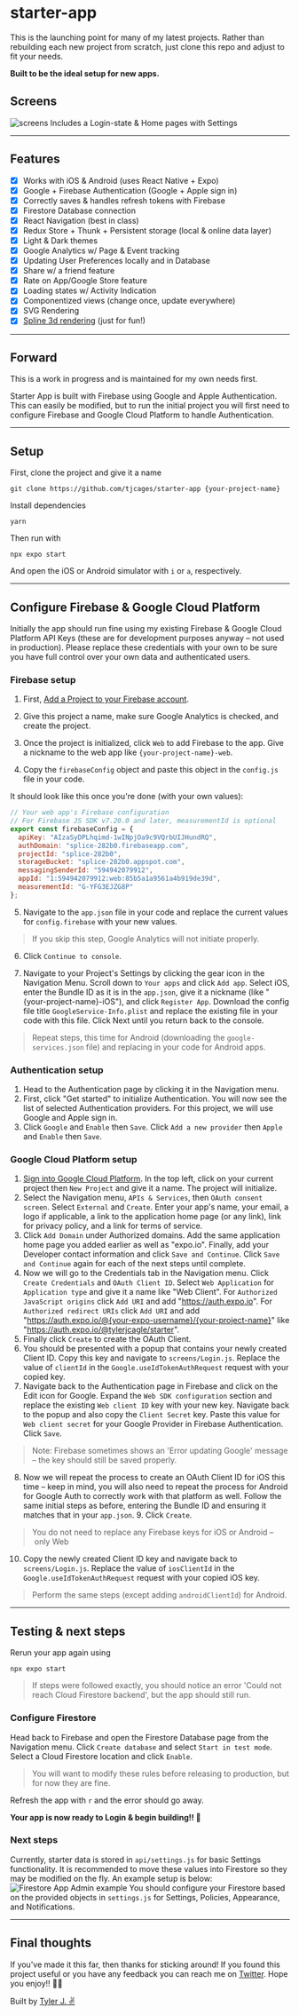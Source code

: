 # starter-app

This is the launching point for many of my latest projects. Rather than rebuilding each new project from scratch, just clone this repo and adjust to fit your needs.

**Built to be the ideal setup for new apps.**

## Screens
![screens](https://uploads-ssl.webflow.com/5f162b0e0ce5746130d59063/6226b3719b41223c64e031dc_screens.png)
Includes a Login-state & Home pages with Settings

---

## Features
- [x] Works with iOS & Android (uses React Native + Expo)
- [x] Google + Firebase Authentication (Google + Apple sign in)
- [x] Correctly saves & handles refresh tokens with Firebase
- [x] Firestore Database connection
- [x] React Navigation (best in class)
- [x] Redux Store + Thunk + Persistent storage (local & online data layer)
- [x] Light & Dark themes
- [x] Google Analytics w/ Page & Event tracking
- [x] Updating User Preferences locally and in Database
- [x] Share w/ a friend feature
- [x] Rate on App/Google Store feature
- [x] Loading states w/ Activity Indication
- [x] Componentized views (change once, update everywhere)
- [x] SVG Rendering 
- [x] [Spline 3d rendering](https://spline.design) (just for fun!)

---

## Forward
This is a work in progress and is maintained for my own needs first. 

Starter App is built with Firebase using Google and Apple Authentication. This can easily be modified, but to run the initial project you will first need to configure Firebase and Google Cloud Platform to handle Authentication.

---

## Setup
First, clone the project and give it a name
```
git clone https://github.com/tjcages/starter-app {your-project-name}
```
Install dependencies
```
yarn
```
Then run with
```
npx expo start
```
And open the iOS or Android simulator with `i` or `a`, respectively.

---

## Configure Firebase & Google Cloud Platform

Initially the app should run fine using my existing Firebase & Google Cloud Platform API Keys (these are for development purposes anyway – not used in production).
Please replace these credentials with your own to be sure you have full control over your own data and authenticated users.

### Firebase setup
1. First, [Add a Project to your Firebase account](https://console.firebase.google.com/u/0/).

2. Give this project a name, make sure Google Analytics is checked, and create the project.

3. Once the project is initialized, click `Web` to add Firebase to the app. Give a nickname to the web app like `{your-project-name}-web`.

4. Copy the `firebaseConfig` object and paste this object in the `config.js` file in your code. 

It should look like this once you're done (with your own values):
```js
// Your web app's Firebase configuration
// For Firebase JS SDK v7.20.0 and later, measurementId is optional
export const firebaseConfig = {
  apiKey: "AIzaSyDPLhqimd-1wINpjOa9c9VQrbUIJHundRQ",
  authDomain: "splice-282b0.firebaseapp.com",
  projectId: "splice-282b0",
  storageBucket: "splice-282b0.appspot.com",
  messagingSenderId: "594942079912",
  appId: "1:594942079912:web:85b5a1a9561a4b919de39d",
  measurementId: "G-YFG3EJZG8P"
};
```
5. Navigate to the `app.json` file in your code and replace the current values for `config.firebase` with your new values.
> If you skip this step, Google Analytics will not initiate properly.

6. Click `Continue to console`.

7. Navigate to your Project's Settings by clicking the gear icon in the Navigation Menu. Scroll down to `Your apps` and click `Add app`. Select iOS, enter the Bundle ID as it is in the `app.json`, give it a nickname (like "{your-project-name}-iOS"), and click `Register App`. Download the config file title `GoogleService-Info.plist` and replace the existing file in your code with this file. Click Next until you return back to the console.

> Repeat steps, this time for Android (downloading the `google-services.json` file) and replacing in your code for Android apps.

### Authentication setup
1. Head to the Authentication page by clicking it in the Navigation menu.
2. First, click "Get started" to initialize Authentication. You will now see the list of selected Authentication providers. For this project, we will use Google and Apple sign in.
3. Click `Google` and `Enable` then `Save`. Click `Add a new provider` then `Apple` and `Enable` then `Save`.

### Google Cloud Platform setup
1. [Sign into Google Cloud Platform](https://console.cloud.google.com/home/dashboard). In the top left, click on your current project then `New Project` and give it a name. The project will initialize.
2. Select the Navigation menu, `APIs & Services`, then `OAuth consent screen`. Select `External` and `Create`. Enter your app's name, your email, a logo if applicable, a link to the application home page (or any link), link for privacy policy, and a link for terms of service.
3. Click `Add Domain` under Authorized domains. Add the same application home page you added earlier as well as "expo.io". Finally, add your Developer contact information and click `Save and Continue`. Click `Save and Continue` again for each of the next steps until complete.
4. Now we will go to the Credentials tab in the Navigation menu. Click `Create Credentials` and `OAuth Client ID`. Select `Web Application` for `Application type` and give it a name like "Web Client". For `Authorized JavaScript origins` click `Add URI` and add "https://auth.expo.io". For `Authorized redirect URIs` click `Add URI` and add "https://auth.expo.io/@{your-expo-username}/{your-project-name}" like "https://auth.expo.io/@tylerjcagle/starter". 
5. Finally click `Create` to create the OAuth Client.
6. You should be presented with a popup that contains your newly created Client ID. Copy this key and navigate to `screens/Login.js`. Replace the value of `clientId` in the `Google.useIdTokenAuthRequest` request with your copied key.
7. Navigate back to the Authentication page in Firebase and click on the Edit icon for Google. Expand the `Web SDK configuration` section and replace the existing `Web client ID` key with your new key. Navigate back to the popup and also copy the `Client Secret` key. Paste this value for `Web client secret` for your Google Provider in Firebase Authentication. Click `Save`.
> Note: Firebase sometimes shows an 'Error updating Google' message – the key should still be saved properly.

8. Now we will repeat the process to create an OAuth Client ID for iOS this time – keep in mind, you will also need to repeat the process for Android for Google Auth to correctly work with that platform as well. Follow the same initial steps as before, entering the Bundle ID and ensuring it matches that in your `app.json`. 9. Click `Create`.
> You do not need to replace any Firebase keys for iOS or Android – only Web

10. Copy the newly created Client ID key and navigate back to `screens/Login.js`. Replace the value of `iosClientId` in the `Google.useIdTokenAuthRequest` request with your copied iOS key. 
> Perform the same steps (except adding `androidClientId`) for Android.

---

## Testing & next steps
Rerun your app again using
```
npx expo start
```
> If steps were followed exactly, you should notice an error 'Could not reach Cloud Firestore backend', but the app should still run.

### Configure Firestore
Head back to Firebase and open the Firestore Database page from the Navigation menu. Click `Create database` and select `Start in test mode`. Select a Cloud Firestore location and click `Enable`.
> You will want to modify these rules before releasing to production, but for now they are fine.

Refresh the app with `r` and the error should go away.

**Your app is now ready to Login & begin building!! 🚀**

### Next steps
Currently, starter data is stored in `api/settings.js` for basic Settings functionality. It is recommended to move these values into Firestore so they may be modified on the fly. An example setup is below:
![Firestore App Admin example](https://uploads-ssl.webflow.com/5f162b0e0ce5746130d59063/6226e0f7a926ce643938e4df_Screen%20Shot%202022-03-07%20at%209.50.14%20PM.png)
You should configure your Firestore based on the provided objects in `settings.js` for Settings, Policies, Appearance, and Notifications.

---

## Final thoughts
If you've made it this far, then thanks for sticking around! If you found this project useful or you have any feedback you can reach me on [Twitter](https://twitter.com/tj_cages). Hope you enjoy!! 🎉🎉

Built by [Tyler J. ✌️](https://tylerj.me)